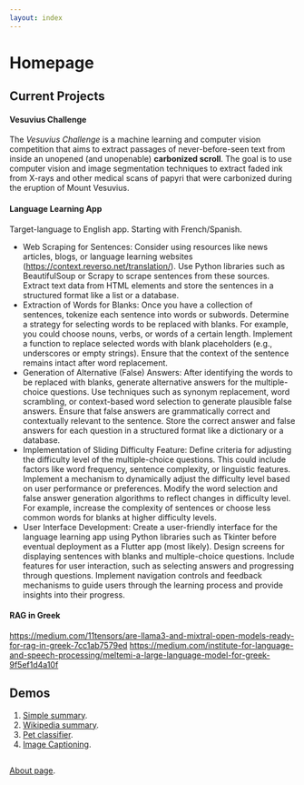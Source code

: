 ```yaml
---
layout: index
---
```



# Homepage
## Current Projects

#### Vesuvius Challenge

The _Vesuvius Challenge_ is a machine learning and computer vision competition that aims to extract passages of never-before-seen text from inside an unopened (and unopenable) **carbonized scroll**. The goal is to use computer vision and image segmentation techniques to extract faded ink from X-rays and other medical scans of papyri that were carbonized during the eruption of Mount Vesuvius.

#### Language Learning App
Target-language to English app. Starting with French/Spanish.

* Web Scraping for Sentences:
Consider using resources like news articles, blogs, or language learning websites (https://context.reverso.net/translation/).
Use Python libraries such as BeautifulSoup or Scrapy to scrape sentences from these sources. Extract text data from HTML elements and store the sentences in a structured format like a list or a database.
* Extraction of Words for Blanks:
Once you have a collection of sentences, tokenize each sentence into words or subwords.
Determine a strategy for selecting words to be replaced with blanks. For example, you could choose nouns, verbs, or words of a certain length.
Implement a function to replace selected words with blank placeholders (e.g., underscores or empty strings). Ensure that the context of the sentence remains intact after word replacement.
* Generation of Alternative (False) Answers:
After identifying the words to be replaced with blanks, generate alternative answers for the multiple-choice questions.
Use techniques such as synonym replacement, word scrambling, or context-based word selection to generate plausible false answers.
Ensure that false answers are grammatically correct and contextually relevant to the sentence.
Store the correct answer and false answers for each question in a structured format like a dictionary or a database.
* Implementation of Sliding Difficulty Feature:
Define criteria for adjusting the difficulty level of the multiple-choice questions. This could include factors like word frequency, sentence complexity, or linguistic features.
Implement a mechanism to dynamically adjust the difficulty level based on user performance or preferences.
Modify the word selection and false answer generation algorithms to reflect changes in difficulty level. For example, increase the complexity of sentences or choose less common words for blanks at higher difficulty levels.
* User Interface Development:
Create a user-friendly interface for the language learning app using Python libraries such as Tkinter before eventual deployment as a Flutter app (most likely).
Design screens for displaying sentences with blanks and multiple-choice questions. Include features for user interaction, such as selecting answers and progressing through questions.
Implement navigation controls and feedback mechanisms to guide users through the learning process and provide insights into their progress.



#### RAG in Greek


https://medium.com/11tensors/are-llama3-and-mixtral-open-models-ready-for-rag-in-greek-7cc1ab7579ed
https://medium.com/institute-for-language-and-speech-processing/meltemi-a-large-language-model-for-greek-9f5ef1d4a10f

## Demos

1.  [Simple summary](https://huggingface.co/spaces/di-mitris/demo-1).
2.  [Wikipedia summary](https://huggingface.co/spaces/di-mitris/demo-2-wiki-summary).
3.  [Pet classifier](https://huggingface.co/spaces/di-mitris/classifier).
4.  [Image Captioning](https://huggingface.co/spaces/di-mitris/Fast-Captions).

##

[About page](./about.html).

